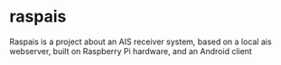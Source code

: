 # raspais
Raspais is a project about an AIS receiver system, based on a local ais webserver, built on Raspberry Pi hardware, and an Android client
